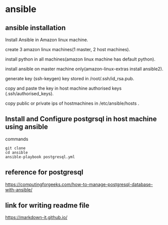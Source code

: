 # ansible
## ansible installation
Install Ansible in Amazon linux machine.

create 3 amazon linux machines(1 master, 2 host machines).

install python in all machines(amazon linux machine has default python).

install ansible on master machine only(amazon-linux-extras install ansible2).

generate key (ssh-keygen) key stored in /root/.ssh/id_rsa.pub.

copy and paste the key in host machine authorised keys (.ssh/authorised_keys).

copy public or private ips of hostmachines in /etc/ansible/hosts .

## Install and Configure postgrsql in host machine using ansible
commands 
```
git clone 
cd ansible
ansible-playbook postgresql.yml
```


## reference for postgresql 
https://computingforgeeks.com/how-to-manage-postgresql-database-with-ansible/

















## link for writing readme file
https://markdown-it.github.io/
